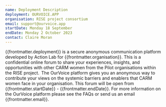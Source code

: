 ```yaml
---
name: Deployment Description
deployment: OURVOICE.APP
organisation: RISE project consortium
email: support@ourvoice.app
startDate: Monday 18 September
endDate: Monday 2 October 2023
contact: Claire Moran
---
```


{{frontmatter.deployment}} is a secure anonymous communication platform developed by Action Lab for {{frontmatter.organisation}}. This is a confidential online forum to share your experiences, insights, and opportunities with other CARM women from the Pilot organisations within the RISE project.  The OurVoice platform gives you an anonymous way to contribute your views on the systemic barriers and enablers that CARM women face in your organisation. This forum will be open from {{frontmatter.startDate}} - {{frontmatter.endDate}}. For more information on the OurVoice platform please see the FAQs or send us an email {{frontmatter.email}}.
